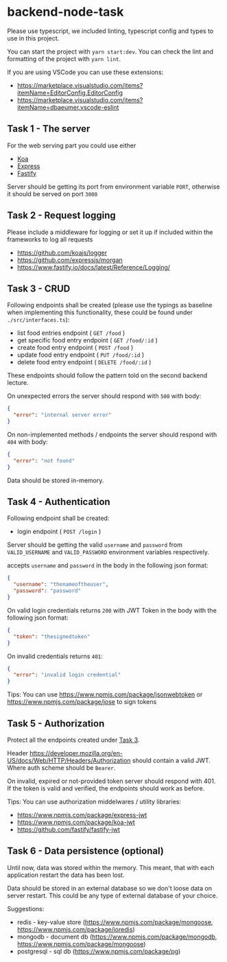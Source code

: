 # backend-node-task

Please use typescript, we included linting, typescript config and types to use in this project.

You can start the project with `yarn start:dev`.
You can check the lint and formatting of the project with `yarn lint`.

If you are using VSCode you can use these extensions:
- https://marketplace.visualstudio.com/items?itemName=EditorConfig.EditorConfig
- https://marketplace.visualstudio.com/items?itemName=dbaeumer.vscode-eslint

## Task 1 - The server

For the web serving part you could use either 
- [Koa](https://koajs.com/)
- [Express](https://expressjs.com/)
- [Fastify](https://www.fastify.io/)

Server should be getting its port from environment variable `PORT`, otherwise it should be served on port `3000`

## Task 2 - Request logging

Please include a middleware for logging or set it up if included within the frameworks to log all requests
- https://github.com/koajs/logger
- https://github.com/expressjs/morgan
- https://www.fastify.io/docs/latest/Reference/Logging/


## Task 3 - CRUD

Following endpoints shall be created (please use the typings as baseline when implementing this functionality, these could be found under `./src/interfaces.ts`):

- list food entries endpoint ( `GET /food` )
- get specific food entry endpoint ( `GET /food/:id` )
- create food entry endpoint ( `POST /food` )
- update food entry endpoint ( `PUT /food/:id` )
- delete food entry endpoint ( `DELETE /food/:id` )

These endpoints should follow the pattern told on the second backend lecture.

On unexpected errors the server should respond with `500` with body:
```json
{
  "error": "internal server error"
}
```
On non-implemented methods / endpoints the server should respond with `404` with body:
```json
{
  "error": "not found"
}
```

Data should be stored in-memory.

## Task 4 - Authentication

Following endpoint shall be created:

- login endpoint ( `POST /login` )

Server should be getting the valid `username` and `password` from `VALID_USERNAME` and `VALID_PASSWORD` environment variables respectively.

accepts `username` and `password` in the body in the following json format:
```json
{
  "username": "thenameoftheuser",
  "password": "password"
}
```
On valid login credentials returns `200` with JWT Token in the body with the following json format:
```json
{
  "token": "thesignedtoken"
}
```
On invalid credentials returns `401`:
```json
{
  "error": "invalid login credential"
}
```

Tips: You can use https://www.npmjs.com/package/jsonwebtoken or https://www.npmjs.com/package/jose to sign tokens

## Task 5 - Authorization
Protect all the endpoints created under [Task 3](#task-3---crud).


Header https://developer.mozilla.org/en-US/docs/Web/HTTP/Headers/Authorization should contain a valid JWT.
\
Where auth scheme should be `Bearer`.

On invalid, expired or not-provided token server should respond with 401.
\
If the token is valid and verified, the endpoints should work as before.

Tips: You can use authorization middelwares / utility libraries:
 - https://www.npmjs.com/package/express-jwt
 - https://www.npmjs.com/package/koa-jwt
 - https://github.com/fastify/fastify-jwt

## Task 6 - Data persistence (optional)

Until now, data was stored within the memory. This meant, that with each application restart the data has been lost.

Data should be stored in an external database so we don't loose data on server restart. This could be any type of external database of your choice.

Suggestions:
- redis - key-value store (https://www.npmjs.com/package/mongoose, https://www.npmjs.com/package/ioredis)
- mongodb - document db (https://www.npmjs.com/package/mongodb, https://www.npmjs.com/package/mongoose)
- postgresql - sql db (https://www.npmjs.com/package/pg)
